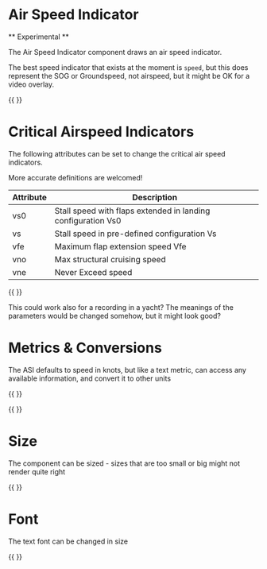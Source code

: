 
# Air Speed Indicator

** Experimental **

The Air Speed Indicator component draws an air speed indicator.

The best speed indicator that exists at the moment is `speed`, but this does represent
the SOG or Groundspeed, not airspeed, but it might be OK for a video overlay.

{{  <component type="asi" vs0="10" /> }}



# Critical Airspeed Indicators

The following attributes can be set to change the critical air speed indicators.

More accurate definitions are welcomed!

| Attribute | Description                                                  | 
|-----------|--------------------------------------------------------------|
| vs0       | Stall speed with flaps extended in landing configuration Vs0 |
| vs | Stall speed in pre-defined configuration Vs                  |
| vfe | Maximum flap extension speed Vfe                             |
| vno | Max structural cruising speed                                | 
| vne | Never Exceed speed                                           | 


{{ <component type="asi" vs0="0" vs="30" vfe="33" vno="90" vne="100" /> }}

This could work also for a recording in a yacht? The meanings of the parameters would be changed somehow, but it might look good?

# Metrics & Conversions

The ASI defaults to speed in knots, but like a text metric, can access any available information, and convert it to
other units

{{  <component type="asi" units="mph" vs0="10" /> }}

{{  <component type="asi" metric="alt" units="feet" /> }}

# Size

The component can be sized - sizes that are too small or big might not render quite right

{{ <component type="asi" size="128" /> }}

# Font

The text font can be changed in size

{{ <component type="asi" textsize="24" /> }}
